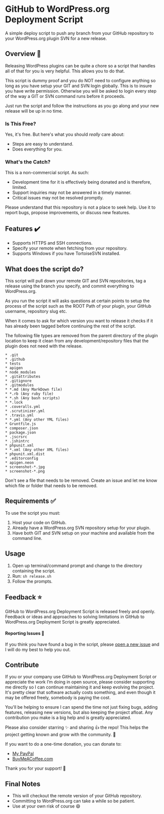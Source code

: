 # GitHub to WordPress.org Deployment Script

A simple deploy script to push any branch from your GitHub repository to your WordPress.org plugin SVN for a new release.

## Overview 🔔

Releasing WordPress plugins can be quite a chore so a script that handles all of that for you is very helpful. This allows you to do that.

This script is dummy proof and you do NOT need to configure anything so long as you have setup your GIT and SVN login globally. This is to insure you have write permission. Otherwise you will be asked to login every step of the way a GIT or SVN command runs before it proceeds.

Just run the script and follow the instructions as you go along and your new release will be up in no time.


### Is This Free?

Yes, it's free. But here's what you should _really_ care about:
* Steps are easy to understand.
* Does everything for you.

### What's the Catch?

This is a non-commercial script. As such:

* Development time for it is effectively being donated and is therefore, limited.
* Support inquiries may not be answered in a timely manner.
* Critical issues may not be resolved promptly.

Please understand that this repository is not a place to seek help. Use it to report bugs, propose improvements, or discuss new features.

## Features ✔️
* Supports HTTPS and SSH connections.
* Specify your remote when fetching from your repository.
* Supports Windows if you have TortoiseSVN installed.

## What does the script do?
This script will pull down your remote GIT and SVN repositories, tag a release using the branch you specify, and commit everything to WordPress.org.

As you run the script it will asks questions at certain points to setup the process of the script such as the ROOT Path of your plugin, your GitHub username, repository slug etc.

When it comes to ask for which version you want to release it checks if it has already been tagged before continuing the rest of the script.

The following file types are removed from the parent directory of the plugin location to keep it clean from any development/repository files that the plugin does not need with the release.

```
* .git
* .github
* tests
* apigen
* node_modules
* .gitattributes
* .gitignore
* .gitmodules
* *.md (Any MarkDown file)
* *.rb (Any ruby file)
* *.sh (Any bash scripts)
* *.lock
* .coveralls.yml
* .scrutinizer.yml
* .travis.yml
* *.yml (Any other YML files)
* Gruntfile.js
* composer.json
* package.json
* .jscrsrc
* .jshintrc
* phpunit.xml
* *.xml (Any other XML files)
* phpunit.xml.dist
* .editorconfig
* apigen.neon
* screenshot-*.jpg
* screenshot-*.png
```

Don't see a file that needs to be removed. Create an issue and let me know which file or folder that needs to be removed.


## Requirements ✅

To use the script you must:

1. Host your code on GitHub.
2. Already have a WordPress.org SVN repository setup for your plugin.
3. Have both GIT and SVN setup on your machine and available from the command line.


## Usage

1. Open up terminal/command prompt and change to the directory containing the script.
2. Run: ```sh release.sh```
3. Follow the prompts.


## Feedback ⭐

GitHub to WordPress.org Deployment Script is released freely and openly. Feedback or ideas and approaches to solving limitations in GitHub to WordPress.org Deployment Script is greatly appreciated.


#### Reporting Issues 📝

If you think you have found a bug in the script, please [open a new issue](https://github.com/seb86/github-to-wordpress-deploy-script/issues/new) and I will do my best to help you out.


## Contribute

If you or your company use GitHub to WordPress.org Deployment Script or appreciate the work I’m doing in open source, please consider supporting me directly so I can continue maintaining it and keep evolving the project. It's pretty clear that software actually costs something, and even though it may be offered freely, somebody is paying the cost.

You'll be helping to ensure I can spend the time not just fixing bugs, adding features, releasing new versions, but also keeping the project afloat. Any contribution you make is a big help and is greatly appreciated.

Please also consider starring ✨ and sharing 👍 the repo! This helps the project getting known and grow with the community. 🙏

If you want to do a one-time donation, you can donate to:
- [My PayPal](https://www.paypal.me/codebreaker)
- [BuyMeACoffee.com](https://www.buymeacoffee.com/sebastien)

Thank you for your support! 🙌


## Final Notes

- This will checkout the remote version of your GitHub repository.
- Committing to WordPress.org can take a while so be patient.
- Use at your own risk of course :smile:

